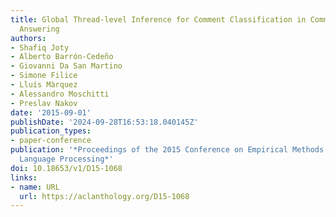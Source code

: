 ```yaml
---
title: Global Thread-level Inference for Comment Classification in Community Question
  Answering
authors:
- Shafiq Joty
- Alberto Barrón-Cedeño
- Giovanni Da San Martino
- Simone Filice
- Lluís Màrquez
- Alessandro Moschitti
- Preslav Nakov
date: '2015-09-01'
publishDate: '2024-09-28T16:53:18.040145Z'
publication_types:
- paper-conference
publication: '*Proceedings of the 2015 Conference on Empirical Methods in Natural
  Language Processing*'
doi: 10.18653/v1/D15-1068
links:
- name: URL
  url: https://aclanthology.org/D15-1068
---
```

